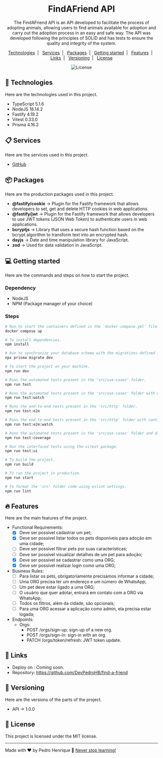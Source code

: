 <h1 align="center">FindAFriend API</h1>

<p align="center">
  The FindAFriend API is an API developed to facilitate the process of adopting animals, allowing users to find animals available for adoption and carry out the adoption process in an easy and safe way. The API was developed following the principles of SOLID and has tests to ensure the quality and integrity of the system.
</p>

<p align="center">
  <a href="#-technologies">Technologies</a>&nbsp;&nbsp;|&nbsp;&nbsp;
  <a href="#-services">Services</a>&nbsp;&nbsp;|&nbsp;&nbsp;
  <a href="#-packages">Packages</a>&nbsp;&nbsp;|&nbsp;&nbsp;
  <a href="#-getting-started">Getting started</a>&nbsp;&nbsp;|&nbsp;&nbsp;
  <a href="#-features">Features</a>&nbsp;&nbsp;|&nbsp;&nbsp;
  <a href="#-links">Links</a>&nbsp;&nbsp;|&nbsp;&nbsp;
  <a href="#-versioning">Versioning</a>&nbsp;&nbsp;|&nbsp;&nbsp;
  <a href="#memo-license">License</a>
</p>

<p align="center">
  <img alt="License" src="https://img.shields.io/static/v1?label=license&message=MIT&color=49AA26&labelColor=000000">
</p>

## 🚀 Technologies

Here are the technologies used in this project.

- TypeScript 5.1.6
- NodeJS 18.14.2
- Fastify 4.19.2
- Vitest 0.33.0
- Prisma 4.16.2

## 📋 Services

Here are the services used in this project.

- [GitHub](https://github.com/)

## 📦 Packages

Here are the production packages used in this project.

- <b>@fastify/cookie</b> -> Plugin for the Fastify framework that allows developers to set, get and delete HTTP cookies in web applications.
- <b>@fastify/jwt</b> -> Plugin for the Fastify framework that allows developers to use JWT tokens (JSON Web Token) to authenticate users in web applications.
- <b>bcryptjs</b> -> Library that uses a secure hash function based on the bcrypt algorithm to transform text into an encrypted hash.
- <b>dayjs</b> -> Date and time manipulation library for JavaScript.
- <b>zod</b> -> Used for data validation in JavaScript.

## 💻 Getting started

Here are the commands and steps on how to start the project.

### Dependency

- NodeJS
- NPM (Package manager of your choice)

### Steps

```bash
# Run to start the containers defined in the 'docker-compose.yml' file.
docker compose up

# To install dependencies.
npm install

# Run to synchronize your database schema with the migrations defined in your Prisma project.
npx prisma migrate dev

# To start the project on your machine.
npm run dev

# Runs the automated tests present in the 'src/use-cases' folder.
npm run test

# Runs the automated tests present in the 'src/use-cases' folder with continuous monitoring of code changes.
npm run test:watch

# Runs the end-to-end tests present in the 'src/http' folder.
npm run test:e2e

# Runs the end-to-end tests present in the 'src/http' folder with continuous monitoring of code changes.
npm run test:e2e:watch

# Runs the automated tests present in the 'src/use-cases' folder and displays code coverage using the vitest package.
npm run test:coverage

# Run the interfaced tests using the vitest package.
npm run test:ui

# To build the project.
npm run build

# To run the project in production.
npm run start

# To format the 'src' folder code using eslint settings.
npm run lint
```

## 🔥 Features

Here are the main features of the project.

- Functional Requirements:
  - [x] Deve ser possível cadastrar um pet;
  - [x] Deve ser possível listar todos os pets disponíveis para adoção em uma cidade;
  - [ ] Deve ser possível filtrar pets por suas características;
  - [ ] Deve ser possível visualizar detalhes de um pet para adoção;
  - [x] Deve ser possível se cadastrar como uma ORG;
  - [x] Deve ser possível realizar login como uma ORG;
- Business Rules:
  - [ ] Para listar os pets, obrigatoriamente precisamos informar a cidade;
  - [ ] Uma ORG precisa ter um endereço e um número de WhatsApp;
  - [ ] Um pet deve estar ligado a uma ORG;
  - [ ] O usuário que quer adotar, entrará em contato com a ORG via WhatsApp;
  - [ ] Todos os filtros, além da cidade, são opcionais;
  - [ ] Para uma ORG acessar a aplicação como admin, ela precisa estar logada;
- Endpoints:
  - Orgs:
    - POST /orgs/sign-up: sign-up of a new org.
    - POST /orgs/sign-in: sign-in with an org.
    - PATCH /orgs/token/refresh: JWT token update.

## 📎 Links

- Deploy on [](): Coming soon.
- Repository: https://github.com/DevPedroHB/find-a-friend

## 🔰 Versioning

Here are the versions of the parts of the project.

- API -> 1.0.0

## :memo: License

This project is licensed under the MIT license.

---

Made with ♥ by Pedro Henrique 🚀 [Never stop learning!](https://github.com/DevPedroHB)
